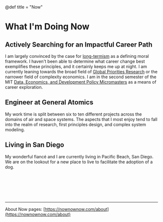 @def title = "Now"

# What I'm Doing Now

## Actively Searching for an Impactful Career Path
I am largely convinced by the case for [long-termism](https://80000hours.org/articles/future-generations/) as a defining moral framework. I haven't been able to determine what career change best exemplifies these principles, and it certainly keeps me up at night. I am currently leaning towards the broad field of [Global Priorities Research](https://80000hours.org/problem-profiles/global-priorities-research/) or the narrower field of complexity economics. I am in the second semester of the MIT [Data, Economics, and Development Policy Micromasters](https://micromasters.mit.edu/dedp/) as a means of career exploration.

## Engineer at General Atomics
My work time is split between six to ten different projects across the domains of air and space systems. The aspects that I most enjoy tend to fall into the realm of research, first principles design, and complex system modeling.

## Living in San Diego
My wonderful fiancé and I are currently living in Pacific Beach, San Diego. We are on the lookout for a new place to live to facilitate the adoption of a dog.


&nbsp;  

&nbsp;   

&nbsp;  



---
About Now pages: [https://nownownow.com/about](https://nownownow.com/about)